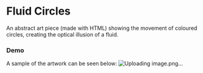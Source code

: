 # Fluid Circles

An abstract art piece (made with HTML) showing the movement of coloured circles, creating the optical illusion of a fluid.

### Demo

A sample of the artwork can be seen below: ![Uploading image.png…]()
